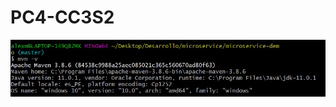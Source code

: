 # PC4-CC3S2
![maven_instalado](https://github.com/alexmzztt/PC4-CC3S2/blob/main/.assets/maven_instalado_prueba.jpg)
